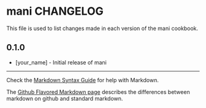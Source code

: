 # mani CHANGELOG

This file is used to list changes made in each version of the mani cookbook.

## 0.1.0
- [your_name] - Initial release of mani

- - -
Check the [Markdown Syntax Guide](http://daringfireball.net/projects/markdown/syntax) for help with Markdown.

The [Github Flavored Markdown page](http://github.github.com/github-flavored-markdown/) describes the differences between markdown on github and standard markdown.
